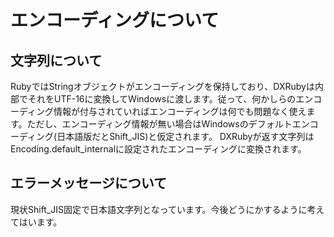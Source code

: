 # エンコーディングについて

## 文字列について
RubyではStringオブジェクトがエンコーディングを保持しており、DXRubyは内部でそれをUTF-16に変換してWindowsに渡します。従って、何かしらのエンコーディング情報が付与されていればエンコーディングは何でも問題なく使えます。ただし、エンコーディング情報が無い場合はWindowsのデフォルトエンコーディング(日本語版だとShift_JIS)と仮定されます。
DXRubyが返す文字列はEncoding.default_internalに設定されたエンコーディングに変換されます。

## エラーメッセージについて
現状Shift_JIS固定で日本語文字列となっています。今後どうにかするように考えてはいます。
